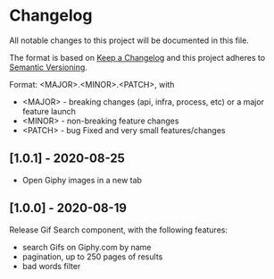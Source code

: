# Changelog
All notable changes to this project will be documented in this file.

The format is based on [Keep a Changelog](http://keepachangelog.com/en/1.0.0/)
and this project adheres to [Semantic Versioning](http://semver.org/spec/v2.0.0.html).

Format: \<MAJOR>.\<MINOR>.\<PATCH>, with
-  \<MAJOR>  - breaking changes (api, infra, process, etc) or a major feature launch
-  \<MINOR>  - non-breaking feature changes
-  \<PATCH>  - bug Fixed and very small features/changes

## [1.0.1] - 2020-08-25
- Open Giphy images in a new tab

## [1.0.0] - 2020-08-19
Release Gif Search component, with the following features:
 - search Gifs on Giphy.com by name
 - pagination, up to 250 pages of results
 - bad words filter
 
